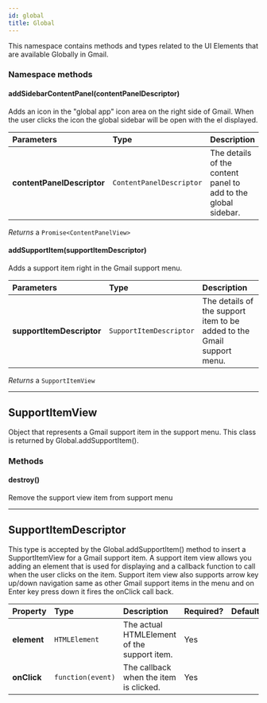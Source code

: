 ```yaml
---
id: global
title: Global
---
```

This namespace contains methods and types related to the UI Elements that are available Globally in Gmail.

### Namespace methods
#### addSidebarContentPanel(contentPanelDescriptor)
Adds an icon in the "global app" icon area on the right side of Gmail. When the user clicks the icon the global sidebar will be open with the el displayed.

| Parameters | Type | Description |
| :--- | :--- | :--- |
| **contentPanelDescriptor** | `ContentPanelDescriptor` | The details of the content panel to add to the global sidebar. |

_Returns_ a `Promise<ContentPanelView>`

#### addSupportItem(supportItemDescriptor)
Adds a support item right in the Gmail support menu.

| Parameters | Type | Description |
| :--- | :--- | :--- |
| **supportItemDescriptor** | `SupportItemDescriptor` | The details of the support item to be added to the Gmail support menu. |

_Returns_ a `SupportItemView`

---
## SupportItemView
Object that represents a Gmail support item in the support menu. This class is returned by Global.addSupportItem().
### Methods
#### destroy()
Remove the support view item from support menu


---
## SupportItemDescriptor
This type is accepted by the Global.addSupportItem() method to insert a SupportItemView for a Gmail support item. A support item view allows you adding an element that is used for displaying and a callback function to call when the user clicks on the item. Support item view also supports arrow key up/down navigation same as other Gmail support items in the menu and on Enter key press down it fires the onClick call back.

| Property | Type | Description | Required? | Default |
| :--- | :--- | :--- | :--- | :--- |
| **element** | `HTMLElement` | The actual HTMLElement of the support item. | Yes |  |
| **onClick** | `function(event)` | The callback when the item is clicked. | Yes |  |
